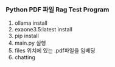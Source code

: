 ### Python PDF 파일 Rag Test Program

1. ollama install
2. exaone3.5:latest install
3. pip install
4. main.py 실행
5. files 위치에 있는 .pdf파일을 임베딩
6. chatting
```


```